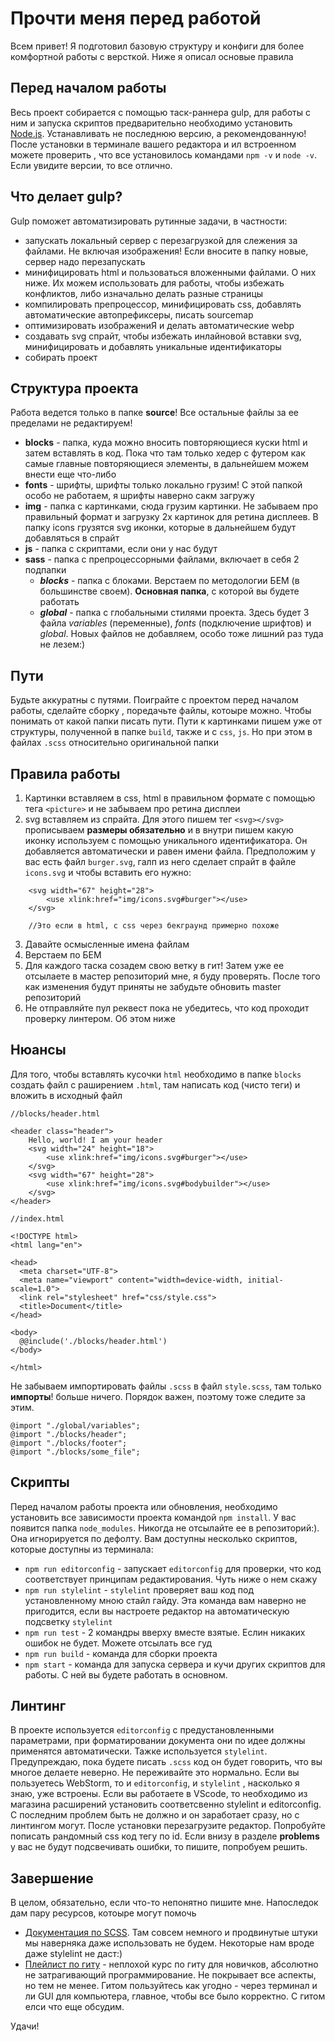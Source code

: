 # Прочти меня перед работой

Всем привет! Я подготовил базовую структуру и конфиги для более комфортной работы с версткой. Ниже я описал основые правила

## Перед началом работы 
Весь проект собирается с помощью таск-раннера gulp, для работы с ним и запуска скриптов предварительно необходимо установить [Node.js](https://nodejs.org/en). Устанавливать не последнюю версию, а рекомендованную! После установки в терминале вашего редактора и ил встроенном можете проверить , что все установилось командами `npm -v` и `node -v`. Если увидите версии, то все отлично. 

## Что делает gulp? 
Gulp поможет автоматизировать рутинные задачи, в частности:
* запускать локальный сервер с перезагрузкой для слежения за файлами. Не включая изображения! Если вносите в папку новые, сервер надо перезапускать
* минифицировать html и пользоваться вложенными файлами. О них ниже. Их можем использовать для работы, чтобы избежать конфликтов, либо изначально делать разные страницы
* компилировать препроцессор, минифицировать css, добавлять автоматические автопрефиксеры, писать sourcemap
* оптимизировать изображениЯ и делать автоматические webp
* создавать svg спрайт,  чтобы избежать инлайновой вставки svg, минифицировать и добавлять уникальные идентификаторы 
* собирать проект 

## Структура проекта 

Работа ведется только в папке **source**! Все остальные файлы за ее пределами не редактируем!
* **blocks** - папка, куда можно вносить повторяющиеся куски html и затем вставлять в код. Пока что там только хедер с футером как самые главные повторяющиеся элементы, в дальнейшем можем внести еще что-либо
* **fonts** - шрифты, шрифты только локально грузим! С этой папкой особо не работаем, я шрифты наверно сакм загружу
* **img** - папка с картинками, сюда грузим картинки. Не забываем про правильный формат и загрузку 2x картинок для ретина дисплеев. В папку icons грузятся svg иконки, которые в дальнейшем будут добавляться в спрайт 
* **js** - папка с скриптами, если они у нас будут 
* **sass** - папка с препроцессорными файлами, включает в себя 2 подпапки 
  * ***blocks*** - папка с блоками. Верстаем по методологии БЕМ (в большинстве своем). **Основная папка**, с которой вы будете работать
  * ***global*** - папка с глобальными стилями проекта. Здесь будет 3 файла *variables* (переменные), *fonts* (подключение шрифтов) и *global*. Новых файлов не добавляем, особо тоже лишний раз туда не лезем:)

## Пути
Будьте аккуратны с путями. Поиграйте с проектом перед началом работы, сделайте сборку , поредачьте файлы, котоыре можно. Чтобы понимать от какой папки писать пути. Пути к картинками пишем уже от структуры, полученной в папке `build`, также и с `css`, `js`. Но при этом в файлах `.scss` относительно оригинальной папки
 
## Правила работы 

1. Картинки вставляем в css, html в правильном формате с помощью тега `<picture>` и не забываем про ретина дисплеи
2. svg вставляем из спрайта. Для этого пишем тег `<svg></svg>` прописываем **размеры обязательно** и в внутри пишем какую иконку используем с помощью уникального идентификатора. Он добавляется автоматически и равен имени файла. Предположим у вас есть файл `burger.svg`, галп из него сделает спрайт в файле `icons.svg` и чтобы вставить его нужно:
```
    <svg width="67" height="28">
        <use xlink:href="img/icons.svg#burger"></use>
    </svg>

    //Это если в html, с css через бекграунд примерно похоже 
```
3. Давайте осмысленные имена файлам
4. Верстаем по БЕМ 
5. Для каждого таска созадем свою ветку в гит! Затем уже ее отсылаете в мастер репозиторий мне, я буду проверять. После того как изменения будут приняты не забудьте обновить master репозиторий 
6. Не отправляйте пул реквест пока не убедитесь, что код проходит проверку линтером. Об этом ниже

## Нюансы

Для того, чтобы вставлять кусочки `html` необходимо в папке `blocks` создать файл с раширением `.html`, там написать код (чисто теги) и вложить в исходный файл 
```
//blocks/header.html

<header class="header">
    Hello, world! I am your header
    <svg width="24" height="18">
        <use xlink:href="img/icons.svg#burger"></use>
    </svg>
    <svg width="67" height="28">
        <use xlink:href="img/icons.svg#bodybuilder"></use>
    </svg>
</header>

```

```
//index.html

<!DOCTYPE html>
<html lang="en">

<head>
  <meta charset="UTF-8">
  <meta name="viewport" content="width=device-width, initial-scale=1.0">
  <link rel="stylesheet" href="css/style.css">
  <title>Document</title>
</head>

<body>
  @@include('./blocks/header.html')
</body>

</html>
```
Не забываем импортировать файлы `.scss` в файл `style.scss`, там только **импорты**! больше ничего. Порядок важен, поэтому тоже следите за этим. 
```
@import "./global/variables";
@import "./blocks/header";
@import "./blocks/footer";
@import "./blocks/some_file";
```

## Скрипты
Перед началом работы проекта или обновления, необходимо установить все зависимости проекта командой `npm install`. У вас появится папка `node_modules`. Никогда не отсылайте ее в репозиторий:). Она игнорируется по дефолту. Вам доступны несколько скриптов, которые доступны из терминала:
* `npm run editorconfig` - запускает `editorconfig` для проверки, что код соответствует принципам редактирования. Чуть ниже о нем скажу
* `npm run stylelint` - `stylelint` проверяет ваш код под установленному мною стайл гайду. Эта команда вам наверно не пригодится, если вы настроете редактор на автоматическую подсветку `stylelint`
* `npm run test` - 2 командры вверху вместе взятые. Еслин никаких ошибок не будет. Можете отсылать все гуд 
* `npm run build` - команда для сборки проекта
* `npm start` - команда для запуска сервера и кучи других скриптов для работы. С ней вы будете работать в основном. 

## Линтинг 
В проекте используется `editorconfig` с предустановленными параметрами, при форматировании документа они по идее должны применятся автоматически. Тажке используется `stylelint`. Предупреждаю, пока будете писать `.scss` код он будет говорить, что вы многое делаете неверно. Не переживайте это нормально. Если вы пользуетесь WebStorm, то и `editorconfig`, и `stylelint` , насколько я знаю, уже встроены. Если вы работаете в VScode, то необходимо из магазина расширений установить соответсвенно stylelint и editorconfig. С последним проблем быть не должно и он заработает сразу, но с линтингом могут. После установки перезагрузите редактор. Попробуйте пописать рандомный css код тегу по id. Если внизу в разделе **problems** у вас не будут подсвечивать ошибки, то пишите, попробуем решить. 

## Завершение
В целом, обязательно, если что-то непонятно пишите мне. Напоследок дам пару ресурсов, котоыре могут помочь
* [Документация по SCSS](https://sass-lang.com/guide/). Там совсем немного и продвинутые штуки мы наверняка даже использовать не будем. Некоторые нам вроде даже stylelint не даст:)
* [Плейлист по гиту](https://www.youtube.com/playlist?list=PLRqwX-V7Uu6ZF9C0YMKuns9sLDzK6zoiV) - неплохой курс по гиту для новичков, абсолютно не затрагивающий программирование. Не покрывает все аспекты, но тем не менее. Гитом пользуйтесь как угодно - через терминал и ли GUI для компьютера, главное, чтобы все было корректно. С гитом елси что еще обсудим.

Удачи!
